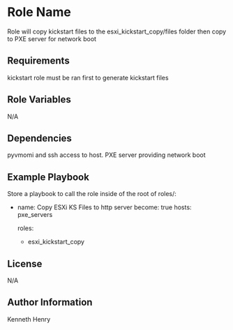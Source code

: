 Role Name
=========

Role will copy kickstart files to the esxi_kickstart_copy/files folder then copy to PXE server for network boot

Requirements
------------

kickstart role must be ran first to generate kickstart files

Role Variables
--------------

N/A

Dependencies
------------

pyvmomi and ssh access to host. PXE server providing network boot

Example Playbook
----------------

Store a playbook to call the role inside of the root of roles/:

- name: Copy ESXi KS Files to http server
  become: true
  hosts: pxe_servers
  
  roles:
    - esxi_kickstart_copy

License
-------

N/A

Author Information
------------------

Kenneth Henry
